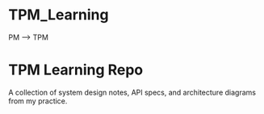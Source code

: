 # TPM_Learning
PM --> TPM
# TPM Learning Repo
A collection of system design notes, API specs, and architecture diagrams from my practice.
